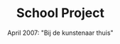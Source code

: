 ---
layout: lightbox-gallery
title: "School Project"
subtitle: "April 2007: \"Bij de kunstenaar thuis\""
intro: "Primary school project - At the artist's home"
gallery:
  - image: "courses/school-project/atelier-foto 1.jpg"
  - image: "courses/school-project/detail boombeeldje 1-1.jpg"
    title: "boombeeldje 1-1"
  - image: "courses/school-project/detail boombeeldje 2-2.jpg"
    title: "boombeeldje 2-2"
  - image: "courses/school-project/detail boombeeldje 1.jpg"
    title: "boombeeldje 1"
  - image: "courses/school-project/detail boombeeldje 2.jpg"
    title: "boombeeldje 2"
  - image: "courses/school-project/detail boombeeldje 3-1.jpg"
    title: "boombeeldje 3-1"
  - image: "courses/school-project/IMG_7937.jpg"
  - image: "courses/school-project/detail boombeeldje 3.jpg"
    title: "boombeeldje 3"
  - image: "courses/school-project/detail boombeeldje 4-1.jpg"
    title: "boobeeldje 4-1"
  - image: "courses/school-project/IMG_7899.jpg"
  - image: "courses/school-project/overzicht 2836.jpg"
  - image: "courses/school-project/IMG_7948.jpg"
---